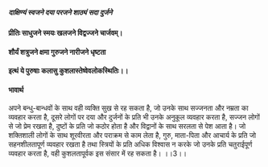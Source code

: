 ##### दाक्षिण्यं स्वजने दया परजने शाठ्यं सदा दुर्जने
#### प्रीतिः साधुजने स्मयः खलजने विद्वज्जने चार्जवम्।
#### शौर्यं शत्रुजने क्षमा गुरुजने नारीजने धृष्टता
#### इत्थं ये पुरुषाः कलासु कुशलास्तेष्वेवलोकस्थितिः।। 

#### भावार्थ

अपने बन्धु-बान्धवों के साथ वही व्यक्ति सुख से रह सकता है, जो उनके साथ सज्जनता और नम्रता का व्यवहार करता है, दूसरे लोगों पर दया और दुर्जनों के प्रति भी उनके अनुकूल व्यवहार करता है, सज्जन लोगों से जो प्रेम रखता है, दुष्टों के प्रति जो कठोर होता है और विद्वानों के साथ सरलता से पेश आता है। जो शक्तिशाली लोगों के साथ शूरवीरता और पराक्रम से काम लेता है, गुरु, माता-पिता और आचार्य के प्रति जो सहनशीलतापूर्ण व्यवहार रखता है तथा स्त्रियों के प्रति अधिक विश्वास न करके जो उनके प्रति चतुराईपूर्ण व्यवहार करता है, वही कुशलतापूर्वक इस संसार में रह सकता है। ।।3।।
